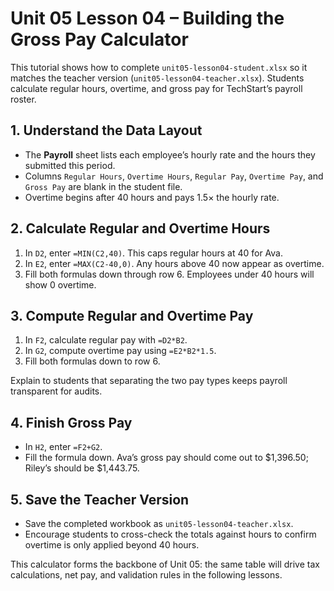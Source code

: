 # Unit 05 Lesson 04 – Building the Gross Pay Calculator

This tutorial shows how to complete `unit05-lesson04-student.xlsx` so it matches the teacher version (`unit05-lesson04-teacher.xlsx`). Students calculate regular hours, overtime, and gross pay for TechStart’s payroll roster.

## 1. Understand the Data Layout

- The **Payroll** sheet lists each employee’s hourly rate and the hours they submitted this period.
- Columns `Regular Hours`, `Overtime Hours`, `Regular Pay`, `Overtime Pay`, and `Gross Pay` are blank in the student file.
- Overtime begins after 40 hours and pays 1.5× the hourly rate.

## 2. Calculate Regular and Overtime Hours

1. In `D2`, enter `=MIN(C2,40)`. This caps regular hours at 40 for Ava.
2. In `E2`, enter `=MAX(C2-40,0)`. Any hours above 40 now appear as overtime.
3. Fill both formulas down through row 6. Employees under 40 hours will show 0 overtime.

## 3. Compute Regular and Overtime Pay

1. In `F2`, calculate regular pay with `=D2*B2`.
2. In `G2`, compute overtime pay using `=E2*B2*1.5`.
3. Fill both formulas down to row 6.

Explain to students that separating the two pay types keeps payroll transparent for audits.

## 4. Finish Gross Pay

- In `H2`, enter `=F2+G2`.
- Fill the formula down. Ava’s gross pay should come out to \$1,396.50; Riley’s should be \$1,443.75.

## 5. Save the Teacher Version

- Save the completed workbook as `unit05-lesson04-teacher.xlsx`.
- Encourage students to cross-check the totals against hours to confirm overtime is only applied beyond 40 hours.

This calculator forms the backbone of Unit 05: the same table will drive tax calculations, net pay, and validation rules in the following lessons.
